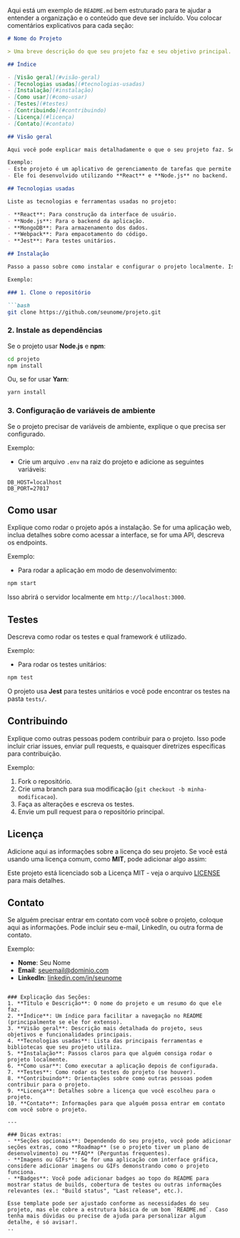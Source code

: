Aqui está um exemplo de `README.md` bem estruturado para te ajudar a entender a organização e o conteúdo que deve ser incluído. Vou colocar comentários explicativos para cada seção:

````markdown
# Nome do Projeto

> Uma breve descrição do que seu projeto faz e seu objetivo principal.

## Índice

- [Visão geral](#visão-geral)
- [Tecnologias usadas](#tecnologias-usadas)
- [Instalação](#instalação)
- [Como usar](#como-usar)
- [Testes](#testes)
- [Contribuindo](#contribuindo)
- [Licença](#licença)
- [Contato](#contato)

## Visão geral

Aqui você pode explicar mais detalhadamente o que o seu projeto faz. Se o projeto for um site, uma API, ou uma biblioteca, descreva suas funcionalidades principais e o problema que ele resolve.

Exemplo:
- Este projeto é um aplicativo de gerenciamento de tarefas que permite aos usuários adicionar, editar e excluir tarefas.
- Ele foi desenvolvido utilizando **React** e **Node.js** no backend.

## Tecnologias usadas

Liste as tecnologias e ferramentas usadas no projeto:

- **React**: Para construção da interface de usuário.
- **Node.js**: Para o backend da aplicação.
- **MongoDB**: Para armazenamento dos dados.
- **Webpack**: Para empacotamento do código.
- **Jest**: Para testes unitários.

## Instalação

Passo a passo sobre como instalar e configurar o projeto localmente. Isso deve ser claro e direto para que qualquer pessoa consiga rodar o projeto na sua máquina sem dificuldades.

Exemplo:

### 1. Clone o repositório

```bash
git clone https://github.com/seunome/projeto.git
````

### 2. Instale as dependências

Se o projeto usar **Node.js** e **npm**:

```bash
cd projeto
npm install
```

Ou, se for usar **Yarn**:

```bash
yarn install
```

### 3. Configuração de variáveis de ambiente

Se o projeto precisar de variáveis de ambiente, explique o que precisa ser configurado.

Exemplo:

- Crie um arquivo `.env` na raiz do projeto e adicione as seguintes variáveis:

```plaintext
DB_HOST=localhost
DB_PORT=27017
```

## Como usar

Explique como rodar o projeto após a instalação. Se for uma aplicação web, inclua detalhes sobre como acessar a interface, se for uma API, descreva os endpoints.

Exemplo:

- Para rodar a aplicação em modo de desenvolvimento:

```bash
npm start
```

Isso abrirá o servidor localmente em `http://localhost:3000`.

## Testes

Descreva como rodar os testes e qual framework é utilizado.

Exemplo:

- Para rodar os testes unitários:

```bash
npm test
```

O projeto usa **Jest** para testes unitários e você pode encontrar os testes na pasta `tests/`.

## Contribuindo

Explique como outras pessoas podem contribuir para o projeto. Isso pode incluir criar issues, enviar pull requests, e quaisquer diretrizes específicas para contribuição.

Exemplo:

1. Fork o repositório.
2. Crie uma branch para sua modificação (`git checkout -b minha-modificacao`).
3. Faça as alterações e escreva os testes.
4. Envie um pull request para o repositório principal.

## Licença

Adicione aqui as informações sobre a licença do seu projeto. Se você está usando uma licença comum, como **MIT**, pode adicionar algo assim:

Este projeto está licenciado sob a Licença MIT - veja o arquivo [LICENSE](https://chatgpt.com/LICENSE) para mais detalhes.

## Contato

Se alguém precisar entrar em contato com você sobre o projeto, coloque aqui as informações. Pode incluir seu e-mail, LinkedIn, ou outra forma de contato.

Exemplo:

- **Nome**: Seu Nome
- **Email**: [seuemail@dominio.com](mailto:seuemail@dominio.com)
- **LinkedIn**: [linkedin.com/in/seunome](https://www.linkedin.com/in/seunome)

```

### Explicação das Seções:
1. **Título e Descrição**: O nome do projeto e um resumo do que ele faz.
2. **Índice**: Um índice para facilitar a navegação no README (principalmente se ele for extenso).
3. **Visão geral**: Descrição mais detalhada do projeto, seus objetivos e funcionalidades principais.
4. **Tecnologias usadas**: Lista das principais ferramentas e bibliotecas que seu projeto utiliza.
5. **Instalação**: Passos claros para que alguém consiga rodar o projeto localmente.
6. **Como usar**: Como executar a aplicação depois de configurada.
7. **Testes**: Como rodar os testes do projeto (se houver).
8. **Contribuindo**: Orientações sobre como outras pessoas podem contribuir para o projeto.
9. **Licença**: Detalhes sobre a licença que você escolheu para o projeto.
10. **Contato**: Informações para que alguém possa entrar em contato com você sobre o projeto.

---

### Dicas extras:
- **Seções opcionais**: Dependendo do seu projeto, você pode adicionar seções extras, como **Roadmap** (se o projeto tiver um plano de desenvolvimento) ou **FAQ** (Perguntas frequentes).
- **Imagens ou GIFs**: Se for uma aplicação com interface gráfica, considere adicionar imagens ou GIFs demonstrando como o projeto funciona.
- **Badges**: Você pode adicionar badges ao topo do README para mostrar status de builds, cobertura de testes ou outras informações relevantes (ex.: "Build status", "Last release", etc.).

Esse template pode ser ajustado conforme as necessidades do seu projeto, mas ele cobre a estrutura básica de um bom `README.md`. Caso tenha mais dúvidas ou precise de ajuda para personalizar algum detalhe, é só avisar!.
..